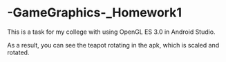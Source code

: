 # -GameGraphics-_Homework1

This is a task for my college with using OpenGL ES 3.0 in Android Studio.

As a result, you can see the teapot rotating in the apk, which is scaled and rotated.
